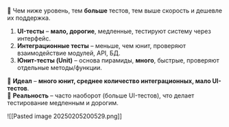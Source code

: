 

📌 Чем ниже уровень, тем **больше** тестов, тем выше скорость и дешевле их поддержка.

1. **UI-тесты** – **мало, дорогие**, медленные, тестируют систему через интерфейс.
2. **Интеграционные тесты** – меньше, чем юнит, проверяют взаимодействие модулей, API, БД.  
3. **Юнит-тесты (Unit)** – основа пирамиды, **много**, быстрые, проверяют отдельные методы/функции.  

🔹 **Идеал** – **много юнит, среднее количество интеграционных, мало UI-тестов**.  
🔹 **Реальность** – часто наоборот (больше UI-тестов), что делает тестирование медленным и дорогим.

![[Pasted image 20250205200529.png]]